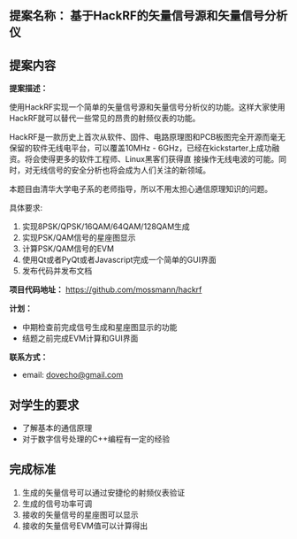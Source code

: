 
## 提案名称： 基于HackRF的矢量信号源和矢量信号分析仪

## 提案内容

**提案描述：**

使用HackRF实现一个简单的矢量信号源和矢量信号分析仪的功能。这样大家使用HackRF就可以替代一些常见的昂贵的射频仪表的功能。

HackRF是一款历史上首次从软件、固件、电路原理图和PCB板图完全开源而毫无保留的软件无线电平台，可以覆盖10MHz - 6GHz，已经在kickstarter上成功融资。将会使得更多的软件工程师、Linux黑客们获得直
接操作无线电波的可能。同时，对无线信号的安全分析也将会成为人们关注的新领域。

本题目由清华大学电子系的老师指导，所以不用太担心通信原理知识的问题。

具体要求:

1. 实现8PSK/QPSK/16QAM/64QAM/128QAM生成
2. 实现PSK/QAM信号的星座图显示
3. 计算PSK/QAM信号的EVM
4. 使用Qt或者PyQt或者Javascript完成一个简单的GUI界面
5. 发布代码并发布文档

**项目代码地址：**
<https://github.com/mossmann/hackrf>

**计划：**

* 中期检查前完成信号生成和星座图显示的功能
* 结题之前完成EVM计算和GUI界面

**联系方式：**

* email: <dovecho@gmail.com>


## 对学生的要求

* 了解基本的通信原理
* 对于数字信号处理的C++编程有一定的经验

## 完成标准

1. 生成的矢量信号可以通过安捷伦的射频仪表验证
2. 生成的信号功率可调
3. 接收的矢量信号的星座图可以显示
4. 接收的矢量信号EVM值可以计算得出

